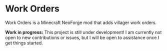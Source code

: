 # Work Orders

Work Orders is a Minecraft NeoForge mod that adds villager work orders.

**Work in progress:** This project is still under development! I am currently not open to new contributions or issues,
but I will be open to assistance once I get things started.
